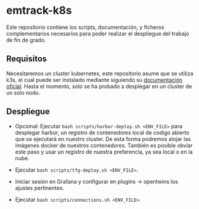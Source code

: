 # emtrack-k8s

Este repositorio contiene los scripts, documentación, y ficheros complementarios
necesarios para poder realizar el despliegue del trabajo de fin de grado.

## Requisitos

Necesitaremos un cluster kubernetes, este repositorio asume que se utiliza
k3s, el cual puede ser instalado mediante siguiendo su
[documentación oficial](https://docs.k3s.io/installation).
Hasta el momento, solo se ha probado a desplegar en un cluster de un solo
nodo.

## Despliegue

- Opcional: Ejecutar `bash scripts/harbor-deploy.sh <ENV_FILE>` para desplegar harbor, un
registro de contenedores local de codigo abierto que se ejecutará en nuestro
cluster. De esta forma podremos alojar las imágenes docker de nuestros
contenedores. También es posible obviar este paso y usar un registro de nuestra
preferencia, ya sea local o en la nube.

- Ejecutar `bash scripts/tfg-deploy.sh <ENV_FILE>`.

- Iniciar sesión en Grafana y configurar en plugins -> opentwins los ajustes pertinentes.

- Ejecutar `bash scripts/connections.sh <ENV_FILE>`.
